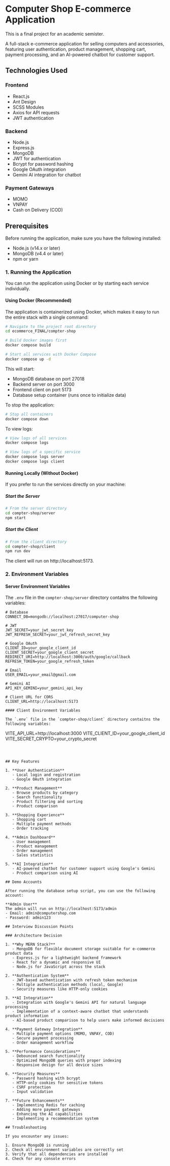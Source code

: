 # Computer Shop E-commerce Application

This is a final project for an academic semister.

A full-stack e-commerce application for selling computers and accessories, featuring user authentication, product management, shopping cart, payment processing, and an AI-powered chatbot for customer support.

## Technologies Used

### Frontend
- React.js
- Ant Design
- SCSS Modules
- Axios for API requests
- JWT authentication

### Backend
- Node.js
- Express.js
- MongoDB
- JWT for authentication
- Bcrypt for password hashing
- Google OAuth integration
- Gemini AI integration for chatbot

### Payment Gateways
- MOMO
- VNPAY
- Cash on Delivery (COD)

## Prerequisites

Before running the application, make sure you have the following installed:
- Node.js (v14.x or later)
- MongoDB (v4.4 or later)
- npm or yarn

### 1. Running the Application

You can run the application using Docker or by starting each service individually.

#### Using Docker (Recommended)

The application is containerized using Docker, which makes it easy to run the entire stack with a single command:

```bash
# Navigate to the project root directory
cd ecommerce_FINAL/compter-shop

# Build Docker images first
docker compose build

# Start all services with Docker Compose
docker compose up -d
```

This will start:
- MongoDB database on port 27018
- Backend server on port 3000
- Frontend client on port 5173
- Database setup container (runs once to initialize data)

To stop the application:

```bash
# Stop all containers
docker compose down
```

To view logs:

```bash
# View logs of all services
docker compose logs

# View logs of a specific service
docker compose logs server
docker compose logs client
```

#### Running Locally (Without Docker)

If you prefer to run the services directly on your machine:

##### Start the Server
```bash
# From the server directory
cd compter-shop/server
npm start
```

##### Start the Client
```bash
# From the client directory
cd compter-shop/client
npm run dev
```

The client will run on http://localhost:5173.

### 2. Environment Variables

#### Server Environment Variables

The `.env` file in the `compter-shop/server` directory contaitns the following variables:

```
# Database
CONNECT_DB=mongodb://localhost:27017/computer-shop

# JWT
JWT_SECRET=your_jwt_secret_key
JWT_REFRESH_SECRET=your_jwt_refresh_secret_key

# Google OAuth
CLIENT_ID=your_google_client_id
CLIENT_SECRET=your_google_client_secret
REDIRECT_URI=http://localhost:3000/auth/google/callback
REFRESH_TOKEN=your_google_refresh_token

# Email
USER_EMAIL=your_email@gmail.com

# Gemini AI
API_KEY_GEMINI=your_gemini_api_key

# Client URL for CORS
CLIENT_URL=http://localhost:5173

#### Client Environment Variables

The `.env` file in the `compter-shop/client` directory contaitns the following variables:

```
VITE_API_URL=http://localhost:3000
VITE_CLIENT_ID=your_google_client_id
VITE_SECRET_CRYPTO=your_crypto_secret
```



## Key Features

1. **User Authentication**
   - Local login and registration
   - Google OAuth integration

2. **Product Management**
   - Browse products by category
   - Search functionality
   - Product filtering and sorting
   - Product comparison

3. **Shopping Experience**
   - Shopping cart
   - Multiple payment methods
   - Order tracking

4. **Admin Dashboard**
   - User management
   - Product management
   - Order management
   - Sales statistics

5. **AI Integration**
   - AI-powered chatbot for customer support using Google's Gemini
   - Product comparison using AI

## Demo Accounts

After running the database setup script, you can use the following account:

**Admin User**
The admin will run on http://localhost:5173/admin
- Email: admin@computershop.com
- Password: admin123

## Interview Discussion Points

### Architecture Decision

1. **Why MERN Stack?**
   - MongoDB for flexible document storage suitable for e-commerce product data
   - Express.js for a lightweight backend framework
   - React for a dynamic and responsive UI
   - Node.js for JavaScript across the stack

2. **Authentication System**
   - JWT-based authentication with refresh token mechanism
   - Multiple authentication methods (local, Google)
   - Security measures like HTTP-only cookies

3. **AI Integration**
   - Integration with Google's Gemini API for natural language processing
   - Implementation of a context-aware chatbot that understands product information
   - AI-based product comparison to help users make informed decisions

4. **Payment Gateway Integration**
   - Multiple payment options (MOMO, VNPAY, COD)
   - Secure payment processing
   - Order management workflow

5. **Performance Considerations**
   - Debounced search functionality
   - Optimized MongoDB queries with proper indexing
   - Responsive design for all device sizes

6. **Security Measures**
   - Password hashing with bcrypt
   - HTTP-only cookies for sensitive tokens
   - CSRF protection
   - Input validation

7. **Future Enhancements**
   - Implementing Redis for caching
   - Adding more payment gateways
   - Enhancing the AI capabilities
   - Implementing a recommendation system

## Troubleshooting

If you encounter any issues:

1. Ensure MongoDB is running
2. Check all environment variables are correctly set
3. Verify that all dependencies are installed
4. Check for any console errors
